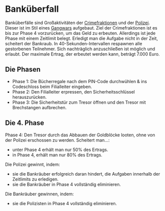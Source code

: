 # Banküberfall

Banküberfälle sind Großaktivitäten der [Crimefraktionen](allgemein.md) und der [Polizei](polizei.md). Dieser ist im Stil eines [Gangwars](gangwar.md) aufgebaut.
Ziel der Crimefraktionen ist es bis zur Phase 4 vorzurücken, um das Geld zu erbeuten. Allerdings ist jede Phase mit einem Zeitlimit belegt. Erledigt man die Aufgabe nicht in der Zeit, scheitert der Bankraub. In 40-Sekunden-Intervallen respawnen alle gestorbenen Teilnehmer. Sich nachträglich anzuschließen ist möglich und erlaubt. 
Der maximale Ertrag, der erbeutet werden kann, beträgt 7.000 Euro.

## Die Phasen

* Phase 1: Die Bücherregale nach dem PIN-Code durchwühlen & ins Codeschloss beim Filialleiter eingeben.
* Phase 2: Den Filialleiter erpressen, den Sicherheitsschlüssel herauszurücken.
* Phase 3: Die Sicherheitstür zum Tresor öffnen und den Tresor mit Brechstangen aufbrechen.

## Die 4. Phase

Phase 4: Den Tresor durch das Abbauen der Goldblöcke looten, ohne von der Polizei erschossen zu werden.
Scheitert man...:

* unter Phase 4 erhält man nur 50% des Ertrags.
* in Phase 4, erhält man nur 80% des Ertrags.

Die Polizei gewinnt, indem:

* sie die Bankräuber erfolgreich daran hindert, die Aufgaben innerhalb der Zeitlimits zu erledigen.
* sie die Bankräuber in Phase 4 vollständig eliminieren.
  
Die Bankräuber gewinnen, indem:

* sie die Polizisten in Phase 4 vollständig eliminieren.
